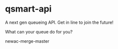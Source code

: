 # qsmart-api
A next gen queueing API. Get in line to join the future!

What can your queue do for you?

newac-merge-master
